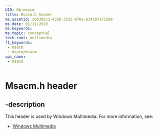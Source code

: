 ```yaml
---
UID: NA:msacm
title: Msacm.h header
ms.assetid: c6b382c3-435b-3525-870a-634107a71508
ms.date: 01/11/2019
ms.keywords: 
ms.topic: conceptual
tech.root: multimedia
f1_keywords:
 - msacm
 - msacm/msacm
api_name:
 - msacm
---
```


# Msacm.h header


## -description

This header is used by Windows Multimedia. For more information, see:

- [Windows Multimedia](../_multimedia/index.md)

